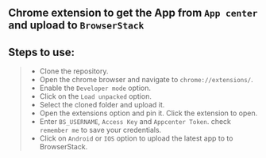 ## Chrome extension to get the App from `App center` and upload to `BrowserStack`

## Steps to use:
> - Clone the repository.
> - Open the chrome browser and navigate to `chrome://extensions/`.
> - Enable the `Developer mode` option.
> - Click on the `Load unpacked` option.
> - Select the cloned folder and upload it.
> - Open the extensions option and pin it. Click the extension to open.
> - Enter `BS_USERNAME`, `Access Key` and `Appcenter Token`. check `remember me` to save your credentials.
> - Click on `Android` or `IOS` option to upload the latest app to to BrowserStack.
